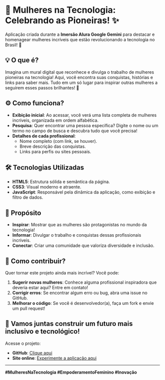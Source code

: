 # 🎉 Mulheres na Tecnologia: Celebrando as Pioneiras! ✨

Aplicação criada durante a **Imersão Alura Google Gemini** para destacar e homenagear mulheres incríveis que estão revolucionando a tecnologia no Brasil! 🚀

## 💡 O que é?

Imagina um mural digital que reconhece e divulga o trabalho de mulheres pioneiras na tecnologia! Aqui, você encontra suas conquistas, histórias e links para saber mais. Tudo em um só lugar para inspirar outras mulheres a seguirem esses passos brilhantes! 🌟

## ⚙️ Como funciona?

- **Exibição inicial**: Ao acessar, você verá uma lista completa de mulheres incríveis, organizada em ordem alfabética.
- **Pesquisa**: Quer encontrar uma pessoa específica? Digite o nome ou um termo no campo de busca e descubra tudo que você precisa!
- **Detalhes de cada profissional**:
  - Nome completo (com link, se houver).
  - Breve descrição das conquistas.
  - Links para perfis ou sites pessoais.

## 🛠️ Tecnologias Utilizadas

- **HTML5**: Estrutura sólida e semântica da página.
- **CSS3**: Visual moderno e atraente.
- **JavaScript**: Responsável pela dinâmica da aplicação, como exibição e filtro de dados.

## 🎯 Propósito

- **Inspirar**: Mostrar que as mulheres são protagonistas no mundo da tecnologia!
- **Informar**: Divulgar o trabalho e conquistas dessas profissionais incríveis.
- **Conectar**: Criar uma comunidade que valoriza diversidade e inclusão.

## 🤝 Como contribuir?

Quer tornar este projeto ainda mais incrível? Você pode:

1. **Sugerir novas mulheres**: Conhece alguma profissional inspiradora que deveria estar aqui? Entre em contato!
2. **Corrigir erros**: Se encontrar algum erro ou bug, abra uma issue no GitHub.
3. **Melhorar o código**: Se você é desenvolvedor(a), faça um fork e envie um pull request!

## 🚀 Vamos juntas construir um futuro mais inclusivo e tecnológico!

Acesse o projeto:
- **GitHub**: [Clique aqui](https://github.com/Luanna88/ImersaoAlura-Gemini)
- **Site online**: [Experimente a aplicação aqui](https://imersao-alura-gemini-six.vercel.app/)

---

**#MulheresNaTecnologia #EmpoderamentoFeminino #Inovação**

